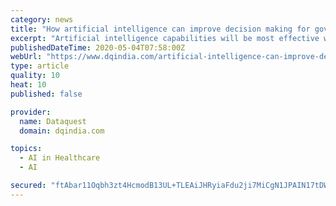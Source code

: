 ```yaml
---
category: news
title: "How artificial intelligence can improve decision making for government and healthcare CIOs amidst Coronavirus pandemic"
excerpt: "Artificial intelligence capabilities will be most effective when applied in full collaboration between IT leaders and medical specialists"
publishedDateTime: 2020-05-04T07:58:00Z
webUrl: "https://www.dqindia.com/artificial-intelligence-can-improve-decision-making-government-healthcare-cios-amidst-coronavirus-pandemic/"
type: article
quality: 10
heat: 10
published: false

provider:
  name: Dataquest
  domain: dqindia.com

topics:
  - AI in Healthcare
  - AI

secured: "ftAbar11Oqbh3zt4HcmodB13UL+TLEAiJHRyiaFdu2ji7MiCgN1JPAIN17tDWJY0HzVLDRqBac7FqkEyqWf+QH0x9rvvUr/J1mR1/mv3a2+FrwQQmWz+cJvkbm9mYDJRrmv2feLhY520SLwL7PeyGGNEr/R2yrfgWSL+KQztXtjiQxY+cjdEuwDvwWJyBzEfz+61TzJ2ylO1OYnsVOWZ1Rx6e3iZfMWpyjfdmTBSIXIjkaXkDTg0t8lvWTWOa5yOLVP8A90LRLwf5rzPq7UEXP5gNatpQuZNafxrKVpXKoUCRYDFU3VtnNcqR3/lQrDjfx7vEBDbrdJowpEznOMF5c0s58hAZOZtpGWFsPpLSHKPvHVkevYASWoPFZIZX4MnRs6bXJw0evPvETo2Y50pgCaEp5FkWZp9sbt5DcihqZFZeevW5W9OQ46UHTKyf7bhq0eYJs2dAP9DS3aa2iie2q/m1gHxO6HvxuO+jMM39tE=;SKjmEd32hXWL4/4KGziQnA=="
---
```


